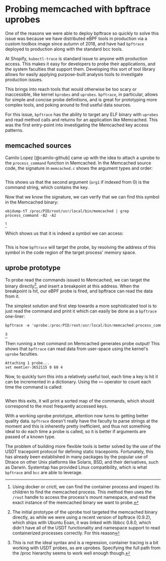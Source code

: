 # Probing memcached with bpftrace uprobes

One of the reasons we were able to deploy bpftrace so quickly to solve this
issue was because we have distributed eBPF tools in production via a custom
toolbox image since autumn of 2018, and have had `bpftrace` deployed to
production along with the standard bcc tools.

At Shopify, `kubectl-trace` is standard issue to anyone with production
access. This makes it easy for developers to probe their applications,
and the system faculties that support them. Developing this sort of tool
library allows for easily applying purpose-built analysis tools to
investigate production issues.

This brings into reach tools that would otherwise be too scary or inaccessible,
like kernel `kprobes` and `uprobes`. `bpftrace`, in particular, allows for
simple and concise probe definitions, and is great for prototyping more complex
tools, and poking around to find useful data sources.

For this issue, `bpftrace` has the ability to target any ELF binary with
`uprobes` and read method calls and returns for an application like Memcached.
This was the first entry-point into investigating the Memcached key access
patterns.

## memcached sources

Camilo Lopez [@camilo-github] came up with the idea to attach a uprobe to the
`process_command` function in Memcached. In the Memcached source code, the
signature in `memcached.c` shows the argument types and order:

```{.c include=src/memcached/memcached.c startLine=5756 endLine=5756}
```

This shows us that the second argument (`arg1` if indexed from 0) is
the command string, which contains the key.

Now that we know the signature, we can verify that we can find this symbol in
the Memcached binary:

```
objdump-tT /proc/PID/root/usr/local/bin/memcached | grep process_command -B2 -A2

```
[^1]

Which shows us that it is indeed a symbol we can access:

```{.gnuassembler include=src/objdump.txt}
```

This is how `bpftrace` will target the probe, by resolving the address of this
symbol in the code region of the target process' memory space.

## uprobe prototype

To probe read the commands issued to Memcached, we can target the binary
directly[^2], and insert a breakpoint at this address. When the breakpoint is
hit, our eBPF probe is fired, and bpftrace can read the data from it.

The simplest solution and first step towards a more sophisticated tool
is to just read the command and print it which can easily be done as a
`bpftrace` one-liner:

```awk
bpftrace -e 'uprobe:/proc/PID/root/usr/local/bin/memcached:process_command { printf("%s\n", str(arg1)) }'
```
[^6]

Then running a test command on Memcached generates probe output! This shows
that `bpftrace` can read data from user-space using the kernel's `uprobe`
faculties.

```
Attaching 1 probe...
set memtier-3652115 0 60 4
```

Now, to quickly turn this into a relatively useful tool, each time a key is hit
it can be incremented in a dictionary. Using the `++` operator to count each
time the command is called:

```{.awk include=src/uprobe-v1.bt}
```

When this exits, it will print a sorted map of the commands, which should
correspond to the most frequently accessed keys.

With a working uprobe prototype, attention now turns to getting better
quality data. `bpftrace` doesn't really have the faculty to parse strings
at the moment and this is inherently pretty inefficient, and thus not
something ideal to do each time a probe is called, so it is better if arguments
are passed of a known type.

The problem of building more flexible tools is better solved by the use of the
USDT tracepoint protocol for defining static tracepoints. Fortunately, this has
already been established in many packages by the popular use of Dtrace
on other Unix platforms like Solaris, BSD, and their derivatives, such as
Darwin. Systemtap has provided Linux compatibility, which is what `bpftrace`
and `bcc` are able to leverage.

[^1]: Using docker or crictl, we can find the container process and inspect its
    children to find the memcached process. This method then uses the `/root`
    handle to access the process's mount namespace, and read the exact instance
    of the memcached binary we want to probe.

[^2]: The initial prototype of the uprobe tool targeted the memcached binary
    directly, as while we were using a recent version of bpftrace (0.9.2), which
    ships with Ubuntu Eoan, it was linked with libbcc 0.8.0, which didn't have
    all of the USDT functionality and namespace support to read containerized
    processes correctly. For this reason
[^6]: This is not the ideal syntax and is a regression, container tracing is a
    bit working with USDT probes, as are uprobes. Specifying the full path from
    the /proc hierarchy seems to work well enough though.

